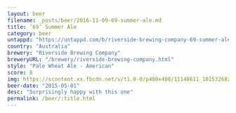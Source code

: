 ```yaml
---
layout: beer
filename: _posts/beer/2016-11-09-69-summer-ale.md
title: ’69’ Summer Ale
category: beer
untappd: "https://untappd.com/b/riverside-brewing-company-69-summer-ale/165274"
country: "Australia"
brewery: "Riverside Brewing Company"
breweryURL: "/brewery/riverside-brewing-company.html"
style: "Pale Wheat Ale - American"
score: 8
img: https://scontent.xx.fbcdn.net/v/t1.0-0/p480x480/11148611_10153268294718745_4388827143167133097_n.jpg?_nc_cat=104&_nc_ht=scontent.xx&oh=b1c8276b2fe4d7e2d8b9fb4d7fa57ceb&oe=5D32A2A9
beer-date: "2015-05-01"
desc: "Surprisingly happy with this one"
permalink: /beer/:title.html
---
```

